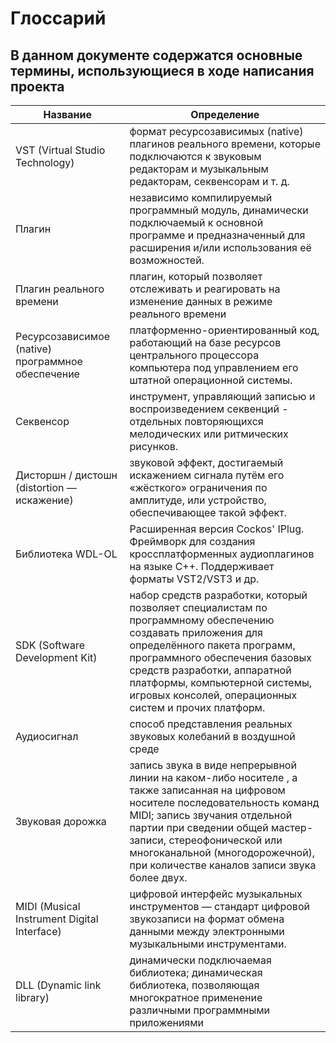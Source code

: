 # Глоссарий
## В данном документе содержатся основные термины, использующиеся в ходе написания проекта
|Название|Определение|
|--------|----------- |
|VST (Virtual Studio Technology)|формат ресурсозависимых (native) плагинов реального времени, которые подключаются к звуковым редакторам и музыкальным редакторам, секвенсорам и т. д. |
|Плагин|независимо компилируемый программный модуль, динамически подключаемый к основной программе и предназначенный для расширения и/или использования её возможностей.|
|Плагин реального времени|плагин, который позволяет отслеживать и реагировать на изменение данных в режиме реального времени|
|Ресурсозависимое (native) программное обеспечение|платформенно-ориентированный код, работающий на базе ресурсов центрального процессора компьютера под управлением его штатной операционной системы.|
|Секвенсор|инструмент, управляющий записью и воспроизведением секвенций - отдельных повторяющихся мелодических или ритмических рисунков.|
|Дисторшн / дистошн (distortion — искажение)|звуковой эффект, достигаемый искажением сигнала путём его «жёсткого» ограничения по амплитуде, или устройство, обеспечивающее такой эффект.|
|Библиотека WDL-OL|Расширенная версия Cockos' IPlug. Фреймворк для создания кроссплатформенных аудиоплагинов на языке С++. Поддерживает форматы VST2/VST3 и др.|
|SDK (Software Development Kit) |набор средств разработки, который позволяет специалистам по программному обеспечению создавать приложения для определённого пакета программ, программного обеспечения базовых средств разработки, аппаратной платформы, компьютерной системы, игровых консолей, операционных систем и прочих платформ.|
|Аудиосигнал|способ представления реальных звуковых колебаний в воздушной среде|
|Звуковая дорожка| запись звука в виде непрерывной линии на каком-либо носителе , а также записанная на цифровом носителе последовательность команд MIDI; запись звучания отдельной партии  при сведении общей мастер-записи, стереофонической или многоканальной (многодорожечной), при количестве каналов записи звука более двух.|
|MIDI (Musical Instrument Digital Interface) |цифровой интерфейс музыкальных инструментов — стандарт цифровой звукозаписи на формат обмена данными между электронными музыкальными инструментами.|
|DLL (Dynamic link library) |  динамически подключаемая библиотека; динамическая библиотека, позволяющая многократное применение различными программными приложениями|

